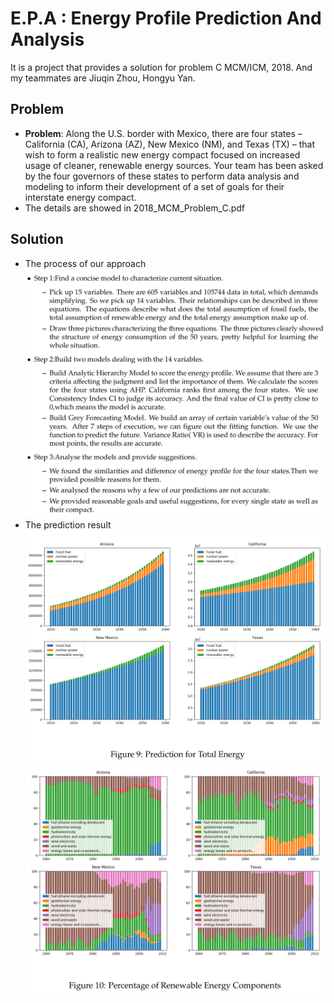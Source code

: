 # E.P.A : Energy Profile Prediction And Analysis

 It is a project that provides a solution for problem C MCM/ICM, 2018. And my teammates are Jiuqin Zhou, Hongyu Yan.
## Problem
 - **Problem**: Along the U.S. border with Mexico, there are four states – California (CA), Arizona (AZ), New Mexico (NM), and Texas (TX) – that wish to form a realistic new energy compact focused on increased usage of cleaner, renewable energy sources. Your team has been asked by the four governors of these states to perform data analysis and modeling to inform their development of a set of goals for their interstate energy compact.
 - The details are showed in 2018\_MCM\_Problem\_C.pdf

## Solution
- The process of our approach
![text](https://github.com/honeyhaoyan/tiger_roses/blob/master/image/tiger_roses_approach.png)
- The prediction result
![text](https://github.com/honeyhaoyan/tiger_roses/blob/master/image/total_energy.png)
![text](https://github.com/honeyhaoyan/tiger_roses/blob/master/image/renewable_energy.png)
